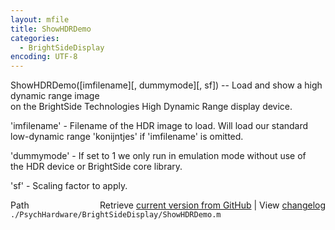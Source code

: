 ```yaml
---
layout: mfile
title: ShowHDRDemo
categories:
  - BrightSideDisplay
encoding: UTF-8
---
```


ShowHDRDemo([imfilename][, dummymode][, sf]) -- Load and show a high dynamic range image  
on the BrightSide Technologies High Dynamic Range display device.  

'imfilename' - Filename of the HDR image to load. Will load our standard  
low-dynamic range 'konijntjes' if 'imfilename' is omitted.  

'dummymode' - If set to 1 we only run in emulation mode without use of  
the HDR device or BrightSide core library.  

'sf' - Scaling factor to apply.  



<div class="code_header" style="text-align:right;">
  <span style="float:left;">Path&nbsp;&nbsp;</span> <span class="counter">Retrieve <a href=
  "https://raw.github.com/Psychtoolbox-3/Psychtoolbox-3/beta/./PsychHardware/BrightSideDisplay/ShowHDRDemo.m">current version from GitHub</a> | View <a href=
  "https://github.com/Psychtoolbox-3/Psychtoolbox-3/commits/beta/./PsychHardware/BrightSideDisplay/ShowHDRDemo.m">changelog</a></span>
</div>
<div class="code">
  <code>./PsychHardware/BrightSideDisplay/ShowHDRDemo.m</code>
</div>
